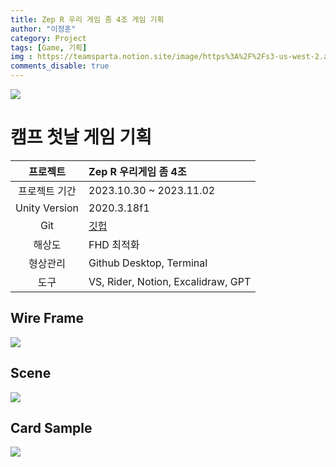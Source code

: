 ```yaml
---
title: Zep R 우리 게임 좀 4조 게임 기획
author: "이정훈"
category: Project
tags: [Game, 기획]
img : https://teamsparta.notion.site/image/https%3A%2F%2Fs3-us-west-2.amazonaws.com%2Fsecure.notion-static.com%2Fb260cae4-a3d0-448b-be5d-7486d5925148%2F34.png?table=block&id=9e7562fc-62db-4d05-bb21-4e95a2e04542&spaceId=83c75a39-3aba-4ba4-a792-7aefe4b07895&width=2000&userId=&cache=v2
comments_disable: true
---
```


![](https://teamsparta.notion.site/image/https%3A%2F%2Fs3-us-west-2.amazonaws.com%2Fsecure.notion-static.com%2Fb260cae4-a3d0-448b-be5d-7486d5925148%2F34.png?table=block&id=9e7562fc-62db-4d05-bb21-4e95a2e04542&spaceId=83c75a39-3aba-4ba4-a792-7aefe4b07895&width=2000&userId=&cache=v2)

# 캠프 첫날 게임 기획

|프로젝트|Zep R 우리게임 좀 4조|
|:--:|:--|
|프로젝트 기간|2023.10.30 ~ 2023.11.02|
|Unity Version|2020.3.18f1|
|Git|[깃헙](https://github.com/jhoon8903/ZerRWooriGame4Jo)|
|해상도|FHD 최적화|
|형상관리|Github Desktop, Terminal|
|도구|VS, Rider, Notion, Excalidraw, GPT|

## Wire Frame
![](https://www.notion.so/image/https%3A%2F%2Fprod-files-secure.s3.us-west-2.amazonaws.com%2F83c75a39-3aba-4ba4-a792-7aefe4b07895%2F44636616-3f4c-4e00-86e0-c4d49bd8b702%2FZepR%25E1%2584%2585%25E1%2585%25AE%25E1%2584%2580%25E1%2585%25B5%25E1%2584%2580%25E1%2585%25A6%25E1%2584%258B%25E1%2585%25B5%25E1%2586%25B74%25E1%2584%258C%25E1%2585%25A9.png?table=block&id=fdd57dc1-ee7a-4f4e-8689-15f5937bfa42&spaceId=83c75a39-3aba-4ba4-a792-7aefe4b07895&width=2000&userId=2bea3984-c787-454e-9d91-bfb44fb457aa&cache=v2)

## Scene
![](https://www.notion.so/image/https%3A%2F%2Fprod-files-secure.s3.us-west-2.amazonaws.com%2F83c75a39-3aba-4ba4-a792-7aefe4b07895%2F30087373-bcf2-4c04-8fc4-3d7ab7ae1a10%2FSceneStructure.png?table=block&id=f0d97ca5-2b2a-473b-ad15-553fef9ff851&spaceId=83c75a39-3aba-4ba4-a792-7aefe4b07895&width=2000&userId=2bea3984-c787-454e-9d91-bfb44fb457aa&cache=v2)

## Card Sample
![](https://www.notion.so/image/https%3A%2F%2Fprod-files-secure.s3.us-west-2.amazonaws.com%2F83c75a39-3aba-4ba4-a792-7aefe4b07895%2F814ef12e-0a3f-4f21-b224-9ca490f46485%2FCard_Sample.png?table=block&id=e373edbc-1169-482e-9a26-79bfda3d775f&spaceId=83c75a39-3aba-4ba4-a792-7aefe4b07895&width=1830&userId=2bea3984-c787-454e-9d91-bfb44fb457aa&cache=v2)
